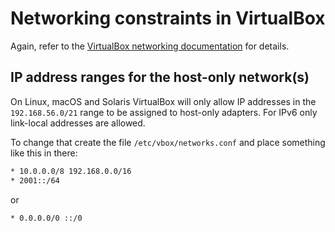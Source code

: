 # Networking constraints in VirtualBox

Again, refer to the [VirtualBox networking documentation](https://www.virtualbox.org/manual/UserManual.html#networkingdetails)
for details.

## IP address ranges for the host-only network(s)

On Linux, macOS and Solaris VirtualBox will only allow IP addresses in the
`192.168.56.0/21` range to be assigned to host-only adapters. For IPv6 only
link-local addresses are allowed.

To change that create the file `/etc/vbox/networks.conf` and place something like
this in there:

```sh
* 10.0.0.0/8 192.168.0.0/16
* 2001::/64
```

or

```sh
* 0.0.0.0/0 ::/0      
```
